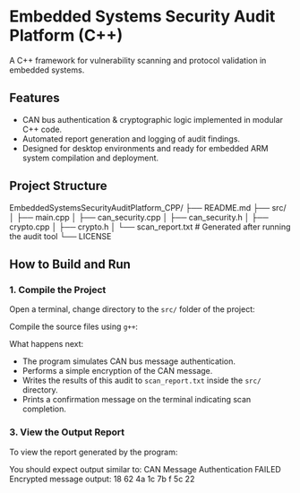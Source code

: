 # Embedded Systems Security Audit Platform (C++)

A C++ framework for vulnerability scanning and protocol validation in embedded systems.

## Features

- CAN bus authentication & cryptographic logic implemented in modular C++ code.
- Automated report generation and logging of audit findings.
- Designed for desktop environments and ready for embedded ARM system compilation and deployment.

## Project Structure

EmbeddedSystemsSecurityAuditPlatform_CPP/
├── README.md
├── src/
│ ├── main.cpp
│ ├── can_security.cpp
│ ├── can_security.h
│ ├── crypto.cpp
│ ├── crypto.h
│ └── scan_report.txt # Generated after running the audit tool
└── LICENSE

## How to Build and Run

### 1. Compile the Project

Open a terminal, change directory to the `src/` folder of the project:

Compile the source files using `g++`:

What happens next:

- The program simulates CAN bus message authentication.
- Performs a simple encryption of the CAN message.
- Writes the results of this audit to `scan_report.txt` inside the `src/` directory.
- Prints a confirmation message on the terminal indicating scan completion.

### 3. View the Output Report

To view the report generated by the program:

You should expect output similar to:
CAN Message Authentication FAILED
Encrypted message output:
18 62 4a 1c 7b f 5c 22


